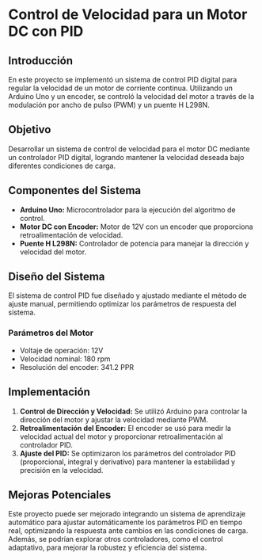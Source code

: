 # Control de Velocidad para un Motor DC con PID

## Introducción
En este proyecto se implementó un sistema de control PID digital para regular la velocidad de un motor de corriente continua. Utilizando un Arduino Uno y un encoder, se controló la velocidad del motor a través de la modulación por ancho de pulso (PWM) y un puente H L298N.

## Objetivo
Desarrollar un sistema de control de velocidad para el motor DC mediante un controlador PID digital, logrando mantener la velocidad deseada bajo diferentes condiciones de carga.

## Componentes del Sistema
- **Arduino Uno:** Microcontrolador para la ejecución del algoritmo de control.
- **Motor DC con Encoder:** Motor de 12V con un encoder que proporciona retroalimentación de velocidad.
- **Puente H L298N:** Controlador de potencia para manejar la dirección y velocidad del motor.

## Diseño del Sistema
El sistema de control PID fue diseñado y ajustado mediante el método de ajuste manual, permitiendo optimizar los parámetros de respuesta del sistema.

### Parámetros del Motor
- Voltaje de operación: 12V
- Velocidad nominal: 180 rpm
- Resolución del encoder: 341.2 PPR

## Implementación
1. **Control de Dirección y Velocidad:** Se utilizó Arduino para controlar la dirección del motor y ajustar la velocidad mediante PWM.
2. **Retroalimentación del Encoder:** El encoder se usó para medir la velocidad actual del motor y proporcionar retroalimentación al controlador PID.
3. **Ajuste del PID:** Se optimizaron los parámetros del controlador PID (proporcional, integral y derivativo) para mantener la estabilidad y precisión en la velocidad.

## Mejoras Potenciales
Este proyecto puede ser mejorado integrando un sistema de aprendizaje automático para ajustar automáticamente los parámetros PID en tiempo real, optimizando la respuesta ante cambios en las condiciones de carga. Además, se podrían explorar otros controladores, como el control adaptativo, para mejorar la robustez y eficiencia del sistema.
